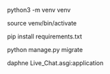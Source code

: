 python3 -m venv venv

source venv/bin/activate

pip install requirements.txt

python manage.py migrate

daphne Live_Chat.asgi:application